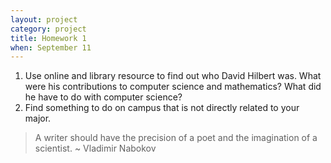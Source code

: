 ```yaml
---
layout: project
category: project
title: Homework 1
when: September 11
---
```

1. Use online and library resource to find out who David Hilbert was.  What were his contributions to computer science and mathematics?  What did he have to do with computer science?
2. Find something to do on campus that is not directly related to your major.

> A writer should have the precision of a poet and the imagination of a scientist. ~ Vladimir Nabokov